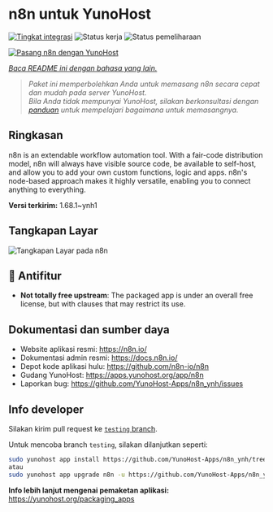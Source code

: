 <!--
N.B.: README ini dibuat secara otomatis oleh <https://github.com/YunoHost/apps/tree/master/tools/readme_generator>
Ini TIDAK boleh diedit dengan tangan.
-->

# n8n untuk YunoHost

[![Tingkat integrasi](https://apps.yunohost.org/badge/integration/n8n)](https://ci-apps.yunohost.org/ci/apps/n8n/)
![Status kerja](https://apps.yunohost.org/badge/state/n8n)
![Status pemeliharaan](https://apps.yunohost.org/badge/maintained/n8n)

[![Pasang n8n dengan YunoHost](https://install-app.yunohost.org/install-with-yunohost.svg)](https://install-app.yunohost.org/?app=n8n)

*[Baca README ini dengan bahasa yang lain.](./ALL_README.md)*

> *Paket ini memperbolehkan Anda untuk memasang n8n secara cepat dan mudah pada server YunoHost.*  
> *Bila Anda tidak mempunyai YunoHost, silakan berkonsultasi dengan [panduan](https://yunohost.org/install) untuk mempelajari bagaimana untuk memasangnya.*

## Ringkasan

n8n is an extendable workflow automation tool. With a fair-code distribution model, n8n will always have visible source code, be available to self-host, and allow you to add your own custom functions, logic and apps. n8n's node-based approach makes it highly versatile, enabling you to connect anything to everything.

**Versi terkirim:** 1.68.1~ynh1

## Tangkapan Layar

![Tangkapan Layar pada n8n](./doc/screenshots/n8n-screenshot.png)

## :red_circle: Antifitur

- **Not totally free upstream**: The packaged app is under an overall free license, but with clauses that may restrict its use.

## Dokumentasi dan sumber daya

- Website aplikasi resmi: <https://n8n.io/>
- Dokumentasi admin resmi: <https://docs.n8n.io/>
- Depot kode aplikasi hulu: <https://github.com/n8n-io/n8n>
- Gudang YunoHost: <https://apps.yunohost.org/app/n8n>
- Laporkan bug: <https://github.com/YunoHost-Apps/n8n_ynh/issues>

## Info developer

Silakan kirim pull request ke [`testing` branch](https://github.com/YunoHost-Apps/n8n_ynh/tree/testing).

Untuk mencoba branch `testing`, silakan dilanjutkan seperti:

```bash
sudo yunohost app install https://github.com/YunoHost-Apps/n8n_ynh/tree/testing --debug
atau
sudo yunohost app upgrade n8n -u https://github.com/YunoHost-Apps/n8n_ynh/tree/testing --debug
```

**Info lebih lanjut mengenai pemaketan aplikasi:** <https://yunohost.org/packaging_apps>
